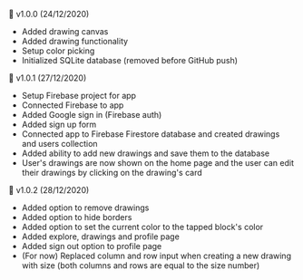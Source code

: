 📍 v1.0.0 (24/12/2020)
- Added drawing canvas
- Added drawing functionality
- Setup color picking
- Initialized SQLite database (removed before GitHub push)

📍 v1.0.1 (27/12/2020)
- Setup Firebase project for app
- Connected Firebase to app
- Added Google sign in (Firebase auth)
- Added sign up form
- Connected app to Firebase Firestore database and
  created drawings and users collection
- Added ability to add new drawings and save them to
  the database
- User's drawings are now shown on the home page and
  the user can edit their drawings by clicking on the
  drawing's card

📍 v1.0.2 (28/12/2020)
- Added option to remove drawings
- Added option to hide borders
- Added option to set the current color to the tapped
  block's color
- Added explore, drawings and profile page
- Added sign out option to profile page
- (For now) Replaced column and row input when creating a new drawing
  with size (both columns and rows are equal to the size number)
